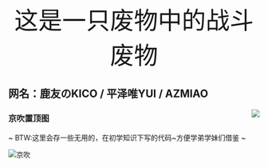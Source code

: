 <!-- ## 这是一只废物中的战斗废物 -->
<div align='center' ><font size='70'>这是一只废物中的战斗废物</font></div>

## 网名：鹿友のKICO / 平泽唯YUI / AZMIAO

<a href="https://github.com/azmiao">
  <img align="right" src="https://github-readme-stats.vercel.app/api?username=azmiao&theme=buefy&show_icons=true" />
</a>

### 京吹置顶图
~ BTW:这里会存一些无用的，在初学知识下写的代码~方便学弟学妹们借鉴 ~

![京吹](https://cdn.jsdelivr.net/gh/azmiao/picture-bed/img/1624068645766.png)
